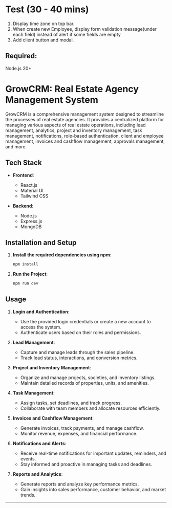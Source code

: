 # Test (30 - 40 mins)

1. Display time zone on top bar.
2. When create new Employee, display form validation message(under each field) instead of alert if some fields are empty
3. Add client button and modal.

## Required:
 Node.js 20+

# GrowCRM: Real Estate Agency Management System

GrowCRM is a comprehensive management system designed to streamline the processes of real estate agencies. It provides a centralized platform for managing various aspects of real estate operations, including lead management, analytics, project and inventory management, task management, notifications, role-based authentication, client and employee management, invoices and cashflow management, approvals management, and more.

## Tech Stack

- **Frontend**:
  - React.js
  - Material UI
  - Tailwind CSS

- **Backend**:
  - Node.js
  - Express.js
  - MongoDB


## Installation and Setup

1. **Install the required dependencies using npm**:
   ```bash
   npm install
   ```

2. **Run the Project**:
   ```bash
   npm run dev
   ```


## Usage

1. **Login and Authentication**:
   - Use the provided login credentials or create a new account to access the system.
   - Authenticate users based on their roles and permissions.

2. **Lead Management**:
   - Capture and manage leads through the sales pipeline.
   - Track lead status, interactions, and conversion metrics.

3. **Project and Inventory Management**:
   - Organize and manage projects, societies, and inventory listings.
   - Maintain detailed records of properties, units, and amenities.

4. **Task Management**:
   - Assign tasks, set deadlines, and track progress.
   - Collaborate with team members and allocate resources efficiently.

5. **Invoices and Cashflow Management**:
   - Generate invoices, track payments, and manage cashflow.
   - Monitor revenue, expenses, and financial performance.

6. **Notifications and Alerts**:
   - Receive real-time notifications for important updates, reminders, and events.
   - Stay informed and proactive in managing tasks and deadlines.

7. **Reports and Analytics**:
   - Generate reports and analyze key performance metrics.
   - Gain insights into sales performance, customer behavior, and market trends.

---




